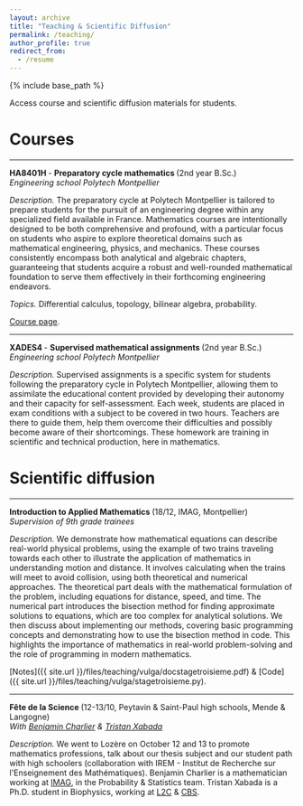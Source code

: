 ```yaml
---
layout: archive
title: "Teaching & Scientific Diffusion"
permalink: /teaching/
author_profile: true
redirect_from:
  - /resume
---
```


{% include base_path %}

Access course and scientific diffusion materials for students.

Courses
======

***
<b> HA8401H </b> - <b> Preparatory cycle mathematics </b>(2nd year B.Sc.) <br>
<i> Engineering school Polytech Montpellier</i> 

<i> Description. </i> The preparatory cycle at Polytech Montpellier is tailored to prepare students for the pursuit of an engineering degree within any specialized field available in France. Mathematics courses are intentionally designed to be both comprehensive and profound, with a particular focus on students who aspire to explore theoretical domains such as mathematical engineering, physics, and mechanics. These courses consistently encompass both analytical and algebraic chapters, guaranteeing that students acquire a robust and well-rounded mathematical foundation to serve them effectively in their forthcoming engineering endeavors. 

<i> Topics. </i> Differential calculus, topology, bilinear algebra, probability.

[Course page](https://sachacardonna.github.io/teaching/HA8401H).

***
<b> XADES4 </b> - <b> Supervised mathematical assignments </b>(2nd year B.Sc.) <br>
<i> Engineering school Polytech Montpellier</i> 

<i> Description. </i> Supervised assignments is a specific system for students following the preparatory cycle in Polytech Montpellier, allowing them to assimilate the educational content provided by developing their autonomy and their capacity for self-assessment. 
Each week, students are placed in exam conditions with a subject to be covered in two hours. Teachers are there to guide them, help them overcome their difficulties and possibly become aware of their shortcomings. 
These homework are training in scientific and technical production, here in mathematics.

<!-- [Course page](https://sachacardonna.github.io/teaching/XADES4). -->

Scientific diffusion
======

***

<b> Introduction to Applied Mathematics </b> (18/12, IMAG, Montpellier) <br>
<i> Supervision of 9th grade trainees </i> 

<i> Description. </i> We demonstrate how mathematical equations can describe real-world physical problems, using the example of two trains traveling towards each other to illustrate the application of mathematics in understanding motion and distance. It involves calculating when the trains will meet to avoid collision, using both theoretical and numerical approaches. The theoretical part deals with the mathematical formulation of the problem, including equations for distance, speed, and time. The numerical part introduces the bisection method for finding approximate solutions to equations, which are too complex for analytical solutions.
We then discuss about implementing our methods, covering basic programming concepts and demonstrating how to use the bisection method in code. This highlights the importance of mathematics in real-world problem-solving and the role of programming in modern mathematics.

[Notes]({{ site.url }}/files/teaching/vulga/docstagetroisieme.pdf) & [Code]({{ site.url }}/files/teaching/vulga/stagetroisieme.py).

***
<b> Fête de la Science </b> (12-13/10, Peytavin & Saint-Paul high schools, Mende & Langogne) <br>
<i> With [Benjamin Charlier](https://imag.umontpellier.fr/~charlier/index.php?page=index) & [Tristan Xabada](https://www.cbs.cnrs.fr/index.php/fr/personnel?PERS=Tristan%20Xabada)</i> 

<i> Description. </i> We went to Lozère on October 12 and 13 to promote mathematics professions, talk about our thesis subject and our student path with high schoolers (collaboration with IREM - Institut de Recherche sur l'Enseignement des Mathématiques). Benjamin Charlier is a mathematician working at [IMAG](https://imag.umontpellier.fr), in the Probability & Statistics team. Tristan Xabada is a Ph.D. student in Biophysics, working at [L2C](https://coulomb.umontpellier.fr) & [CBS](https://www.cbs.cnrs.fr/index.php/fr/).
